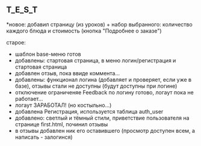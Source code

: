 T_E_S_T
-------

*новое: добавил страницу (из уроков) + набор выбранного: количество каждого блюда и стоимость (кнопка "Подробнее о заказе")

старое:
- шаблон base-меню готов
- добавлены: стартовая страница, в меню логин/регистрация и стартовая страница
- добавлен отзыв, пока ввиде коммента...
- добавлены: функционал логина (добавляет и проверяет, если уже в базе), отзывы стали не доступны (будут доступны при логине)
- отключение ограниченяе Feedback по логину готово, логаут пока не работает...
- логаут ЗАРАБОТАЛ! (но костыльно...)
- добавлена Регистрация, используется таблица auth_user
- добавлено: светлый и тёмный стили, приветствие пользователя на странице first.html, починил отзывы
- в отзывы добавлен ник его оставившего (просмотр доступен всем, а написать - залогинся)